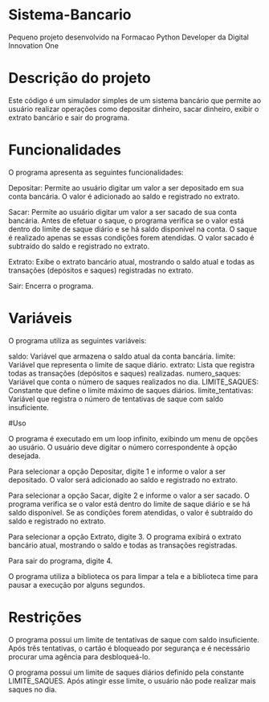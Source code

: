 # Sistema-Bancario
Pequeno projeto desenvolvido na Formacao Python Developer da Digital Innovation One

# Descrição do projeto
Este código é um simulador simples de um sistema bancário que permite ao usuário realizar operações como depositar dinheiro, sacar dinheiro, exibir o extrato bancário e sair do programa.

# Funcionalidades

O programa apresenta as seguintes funcionalidades:

Depositar: Permite ao usuário digitar um valor a ser depositado em sua conta bancária. O valor é adicionado ao saldo e registrado no extrato.

Sacar: Permite ao usuário digitar um valor a ser sacado de sua conta bancária. Antes de efetuar o saque, o programa verifica se o valor está dentro do limite de saque diário e se há saldo disponível na conta. O saque é realizado apenas se essas condições forem atendidas. O valor sacado é subtraído do saldo e registrado no extrato.

Extrato: Exibe o extrato bancário atual, mostrando o saldo atual e todas as transações (depósitos e saques) registradas no extrato.

Sair: Encerra o programa.

# Variáveis
O programa utiliza as seguintes variáveis:

saldo: Variável que armazena o saldo atual da conta bancária.
limite: Variável que representa o limite de saque diário.
extrato: Lista que registra todas as transações (depósitos e saques) realizadas.
numero_saques: Variável que conta o número de saques realizados no dia.
LIMITE_SAQUES: Constante que define o limite máximo de saques diários.
limite_tentativas: Variável que registra o número de tentativas de saque com saldo insuficiente.

#Uso

O programa é executado em um loop infinito, exibindo um menu de opções ao usuário. O usuário deve digitar o número correspondente à opção desejada.

Para selecionar a opção Depositar, digite 1 e informe o valor a ser depositado. O valor será adicionado ao saldo e registrado no extrato.

Para selecionar a opção Sacar, digite 2 e informe o valor a ser sacado. O programa verifica se o valor está dentro do limite de saque diário e se há saldo disponível. Se as condições forem atendidas, o valor é subtraído do saldo e registrado no extrato.

Para selecionar a opção Extrato, digite 3. O programa exibirá o extrato bancário atual, mostrando o saldo e todas as transações registradas.

Para sair do programa, digite 4.

O programa utiliza a biblioteca os para limpar a tela e a biblioteca time para pausar a execução por alguns segundos.

# Restrições

O programa possui um limite de tentativas de saque com saldo insuficiente. Após três tentativas, o cartão é bloqueado por segurança e é necessário procurar uma agência para desbloqueá-lo.

O programa possui um limite de saques diários definido pela constante LIMITE_SAQUES. Após atingir esse limite, o usuário não pode realizar mais saques no dia.
